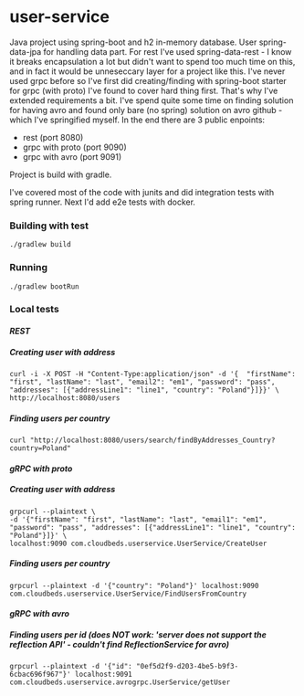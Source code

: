 # user-service

Java project using spring-boot and h2 in-memory database. User spring-data-jpa for handling data part. For rest I've
used spring-data-rest - I know it breaks encapsulation a lot but didn't want to spend too much time on this, and in fact it
would be unneseccary layer for a project like this.
I've never used grpc before so I've first did creating/finding with spring-boot starter for grpc (with proto) I've found 
to cover hard thing first. That's why I've extended requirements a bit.
I've spend quite some time on finding solution for having avro and found only bare (no spring) solution on avro github - 
which I've springified myself.
In the end there are 3 public enpoints:
* rest (port 8080)
* grpc with proto (port 9090)
* grpc with avro (port 9091)

Project is build with gradle.

I've covered most of the code with junits and did integration tests with spring runner. Next I'd add e2e tests with docker.



### Building with test

```shell
./gradlew build
```


### Running

```shell
./gradlew bootRun
```


### Local tests


#### *REST* 

##### Creating user with address
```shell
curl -i -X POST -H "Content-Type:application/json" -d '{  "firstName": "first", "lastName": "last", "email2": "em1", "password": "pass", "addresses": [{"addressLine1": "line1", "country": "Poland"}]}}' \
http://localhost:8080/users
```

##### Finding users per country
```shell
curl "http://localhost:8080/users/search/findByAddresses_Country?country=Poland"
```


#### *gRPC with proto*

##### Creating user with address
```shell
grpcurl --plaintext \
-d '{"firstName": "first", "lastName": "last", "email1": "em1", "password": "pass", "addresses": [{"addressLine1": "line1", "country": "Poland"}]}' \
localhost:9090 com.cloudbeds.userservice.UserService/CreateUser
```

##### Finding users per country
```shell
grpcurl --plaintext -d '{"country": "Poland"}' localhost:9090 com.cloudbeds.userservice.UserService/FindUsersFromCountry
```


#### *gRPC with avro*

##### Finding users per id (does NOT work: 'server does not support the reflection API' - couldn't find ReflectionService for avro)
```shell 
grpcurl --plaintext -d '{"id": "0ef5d2f9-d203-4be5-b9f3-6cbac696f967"}' localhost:9091 com.cloudbeds.userservice.avrogrpc.UserService/getUser
```
